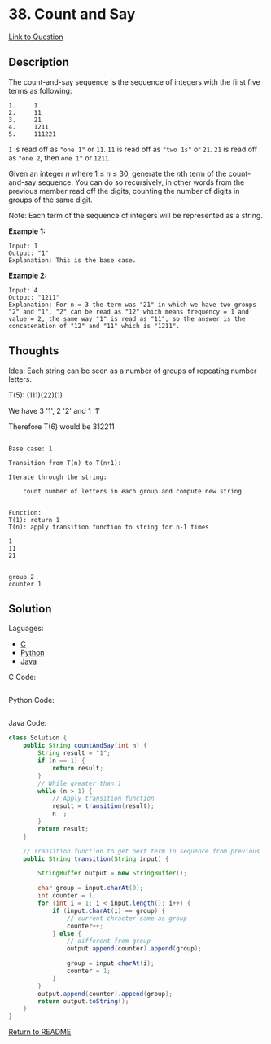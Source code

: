 # 38. Count and Say
[Link to Question](https://leetcode.com/problems/count-and-say/)

## Description

The count-and-say sequence is the sequence of integers with the first five terms as following:

```
1.     1
2.     11
3.     21
4.     1211
5.     111221
```

`1` is read off as `"one 1"` or `11`.
`11` is read off as `"two 1s"` or `21`.
`21` is read off as `"one 2`, then `one 1"` or `1211`.

Given an integer *n* where 1 ≤ *n* ≤ 30, generate the *n*th term of the count-and-say sequence. You can do so recursively, in other words from the previous member read off the digits, counting the number of digits in groups of the same digit.

Note: Each term of the sequence of integers will be represented as a string.

 

**Example 1:**

```
Input: 1
Output: "1"
Explanation: This is the base case.
```

**Example 2:**

```
Input: 4
Output: "1211"
Explanation: For n = 3 the term was "21" in which we have two groups "2" and "1", "2" can be read as "12" which means frequency = 1 and value = 2, the same way "1" is read as "11", so the answer is the concatenation of "12" and "11" which is "1211".
```

## Thoughts

Idea:  Each string can be seen as a number of groups of repeating number letters. 

T(5): (111)(22)(1)

We have 3 '1', 2 '2' and 1 '1'

Therefore T(6) would be 312211

```

Base case: 1

Transition from T(n) to T(n+1):

Iterate through the string:

	count number of letters in each group and compute new string 


Function: 
T(1): return 1
T(n): apply transition function to string for n-1 times

1
11
21


group 2
counter 1
```



## Solution

Laguages:

- [C](#C)
- [Python](#python)
- [Java](#java)

<div id="C"></div>C Code:

```C

```

<div id="python"></div>Python Code:

```python

```

<div id="java"></div>Java Code:

```java
class Solution {
    public String countAndSay(int n) {
        String result = "1";
        if (n == 1) {
            return result;
        }
        // While greater than 1
        while (n > 1) {
            // Apply transition function
            result = transition(result);
            n--;
        }
        return result;
    }

    // Transition function to get next term in sequence from previous
    public String transition(String input) {

        StringBuffer output = new StringBuffer();

        char group = input.charAt(0);
        int counter = 1;
        for (int i = 1; i < input.length(); i++) {
            if (input.charAt(i) == group) {
                // current chracter same as group
                counter++;
            } else {
                // different from group
                output.append(counter).append(group);

                group = input.charAt(i);
                counter = 1;
            }
        }
        output.append(counter).append(group);
        return output.toString();
    }
}
```

[Return to README](./../README.md)
